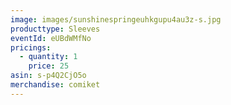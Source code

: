 ```yaml
---
image: images/sunshinespringeuhkgupu4au3z-s.jpg
producttype: Sleeves
eventId: eUBdWMfNo
pricings:
  - quantity: 1
    price: 25
asin: s-p4Q2CjO5o
merchandise: comiket
---
```

